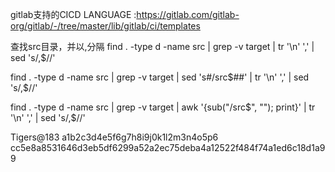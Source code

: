 gitlab支持的CICD LANGUAGE :https://gitlab.com/gitlab-org/gitlab/-/tree/master/lib/gitlab/ci/templates

查找src目录，并以,分隔
find . -type d -name src | grep -v target | tr '\n' ',' | sed 's/,$//'

find . -type d -name src | grep -v target | sed 's#/src$##' | tr '\n' ',' | sed 's/,$//'



find . -type d -name src | grep -v target | awk '{sub("/src$", ""); print}' | tr '\n' ',' | sed 's/,$//'


Tigers@183
a1b2c3d4e5f6g7h8i9j0k1l2m3n4o5p6
cc5e8a8531646d3eb5df6299a52a2ec75deba4a12522f484f74a1ed6c18d1a99

